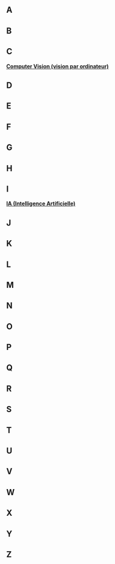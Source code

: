## A

## B

## C

[**Computer Vision (vision par ordinateur)**](/Glossaire/C/computervision.md)

## D

## E

## F

## G

## H

## I

[**IA (Intelligence Artificielle)**](/Glossaire/I/ia.md)

## J

## K

## L

## M

## N

## O

## P

## Q

## R

## S

## T

## U

## V

## W

## X

## Y

## Z
